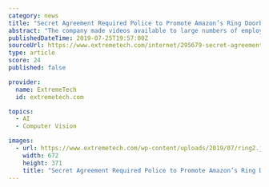 ```yaml
---
category: news
title: "Secret Agreement Required Police to Promote Amazon’s Ring Doorbell Cameras"
abstract: "The company made videos available to large numbers of employees who were attempting to improve Ring’s insufficient object recognition technology. It even allowed workers to access live video streams from inside customer homes. Ring says video security ..."
publishedDateTime: 2019-07-25T19:57:00Z
sourceUrl: https://www.extremetech.com/internet/295679-secret-agreement-required-police-to-promote-amazons-ring-doorbell-cameras
type: article
score: 24
published: false

provider:
  name: ExtremeTech
  id: extremetech.com

topics:
  - AI
  - Computer Vision

images:
  - url: https://www.extremetech.com/wp-content/uploads/2019/07/ring2.jpg
    width: 672
    height: 371
    title: "Secret Agreement Required Police to Promote Amazon’s Ring Doorbell Cameras"
---
```

